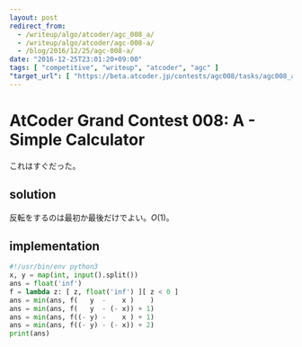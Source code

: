 ```yaml
---
layout: post
redirect_from:
  - /writeup/algo/atcoder/agc_008_a/
  - /writeup/algo/atcoder/agc-008-a/
  - /blog/2016/12/25/agc-008-a/
date: "2016-12-25T23:01:20+09:00"
tags: [ "competitive", "writeup", "atcoder", "agc" ]
"target_url": [ "https://beta.atcoder.jp/contests/agc008/tasks/agc008_a" ]
---
```


# AtCoder Grand Contest 008: A - Simple Calculator

これはすぐだった。

## solution

反転をするのは最初か最後だけでよい。$O(1)$。

## implementation

``` python
#!/usr/bin/env python3
x, y = map(int, input().split())
ans = float('inf')
f = lambda z: [ z, float('inf') ][ z < 0 ]
ans = min(ans, f(   y  -    x )    )
ans = min(ans, f(   y  - (- x)) + 1)
ans = min(ans, f((- y) -    x ) + 1)
ans = min(ans, f((- y) - (- x)) + 2)
print(ans)
```
